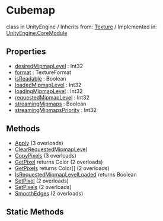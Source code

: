 # Cubemap
class in UnityEngine
 / Inherits from: <a href="https://docs.unity3d.com/6000.2/Documentation/ScriptReference/Texture.html">Texture</a> / Implemented in: <a href="https://docs.unity3d.com/6000.2/Documentation/ScriptReference/UnityEngine.CoreModule.html">UnityEngine.CoreModule</a>

## Properties
- <a href="https://docs.unity3d.com/6000.2/Documentation/ScriptReference/Cubemap-desiredMipmapLevel.html">desiredMipmapLevel</a> : Int32
- <a href="https://docs.unity3d.com/6000.2/Documentation/ScriptReference/Cubemap-format.html">format</a> : TextureFormat
- <a href="https://docs.unity3d.com/6000.2/Documentation/ScriptReference/Cubemap-isReadable.html">isReadable</a> : Boolean
- <a href="https://docs.unity3d.com/6000.2/Documentation/ScriptReference/Cubemap-loadedMipmapLevel.html">loadedMipmapLevel</a> : Int32
- <a href="https://docs.unity3d.com/6000.2/Documentation/ScriptReference/Cubemap-loadingMipmapLevel.html">loadingMipmapLevel</a> : Int32
- <a href="https://docs.unity3d.com/6000.2/Documentation/ScriptReference/Cubemap-requestedMipmapLevel.html">requestedMipmapLevel</a> : Int32
- <a href="https://docs.unity3d.com/6000.2/Documentation/ScriptReference/Cubemap-streamingMipmaps.html">streamingMipmaps</a> : Boolean
- <a href="https://docs.unity3d.com/6000.2/Documentation/ScriptReference/Cubemap-streamingMipmapsPriority.html">streamingMipmapsPriority</a> : Int32

## Methods
- <a href="https://docs.unity3d.com/6000.2/Documentation/ScriptReference/Cubemap.Apply.html">Apply</a> (3 overloads)
- <a href="https://docs.unity3d.com/6000.2/Documentation/ScriptReference/Cubemap.ClearRequestedMipmapLevel.html">ClearRequestedMipmapLevel</a>
- <a href="https://docs.unity3d.com/6000.2/Documentation/ScriptReference/Cubemap.CopyPixels.html">CopyPixels</a> (3 overloads)
- <a href="https://docs.unity3d.com/6000.2/Documentation/ScriptReference/Cubemap.GetPixel.html">GetPixel</a> returns Color (2 overloads)
- <a href="https://docs.unity3d.com/6000.2/Documentation/ScriptReference/Cubemap.GetPixels.html">GetPixels</a> returns Color[] (2 overloads)
- <a href="https://docs.unity3d.com/6000.2/Documentation/ScriptReference/Cubemap.IsRequestedMipmapLevelLoaded.html">IsRequestedMipmapLevelLoaded</a> returns Boolean
- <a href="https://docs.unity3d.com/6000.2/Documentation/ScriptReference/Cubemap.SetPixel.html">SetPixel</a> (2 overloads)
- <a href="https://docs.unity3d.com/6000.2/Documentation/ScriptReference/Cubemap.SetPixels.html">SetPixels</a> (2 overloads)
- <a href="https://docs.unity3d.com/6000.2/Documentation/ScriptReference/Cubemap.SmoothEdges.html">SmoothEdges</a> (2 overloads)

## Static Methods
